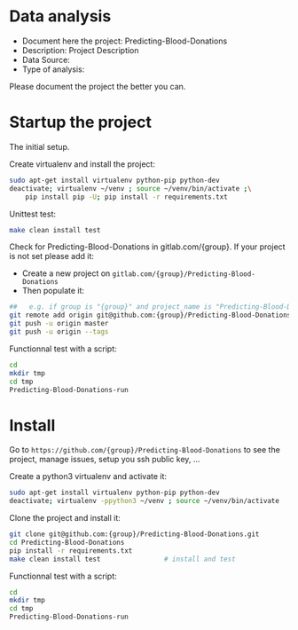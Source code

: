 # Data analysis
- Document here the project: Predicting-Blood-Donations
- Description: Project Description
- Data Source:
- Type of analysis:

Please document the project the better you can.

# Startup the project

The initial setup.

Create virtualenv and install the project:
```bash
sudo apt-get install virtualenv python-pip python-dev
deactivate; virtualenv ~/venv ; source ~/venv/bin/activate ;\
    pip install pip -U; pip install -r requirements.txt
```

Unittest test:
```bash
make clean install test
```

Check for Predicting-Blood-Donations in gitlab.com/{group}.
If your project is not set please add it:

- Create a new project on `gitlab.com/{group}/Predicting-Blood-Donations`
- Then populate it:

```bash
##   e.g. if group is "{group}" and project_name is "Predicting-Blood-Donations"
git remote add origin git@github.com:{group}/Predicting-Blood-Donations.git
git push -u origin master
git push -u origin --tags
```

Functionnal test with a script:

```bash
cd
mkdir tmp
cd tmp
Predicting-Blood-Donations-run
```

# Install

Go to `https://github.com/{group}/Predicting-Blood-Donations` to see the project, manage issues,
setup you ssh public key, ...

Create a python3 virtualenv and activate it:

```bash
sudo apt-get install virtualenv python-pip python-dev
deactivate; virtualenv -ppython3 ~/venv ; source ~/venv/bin/activate
```

Clone the project and install it:

```bash
git clone git@github.com:{group}/Predicting-Blood-Donations.git
cd Predicting-Blood-Donations
pip install -r requirements.txt
make clean install test                # install and test
```
Functionnal test with a script:

```bash
cd
mkdir tmp
cd tmp
Predicting-Blood-Donations-run
```
